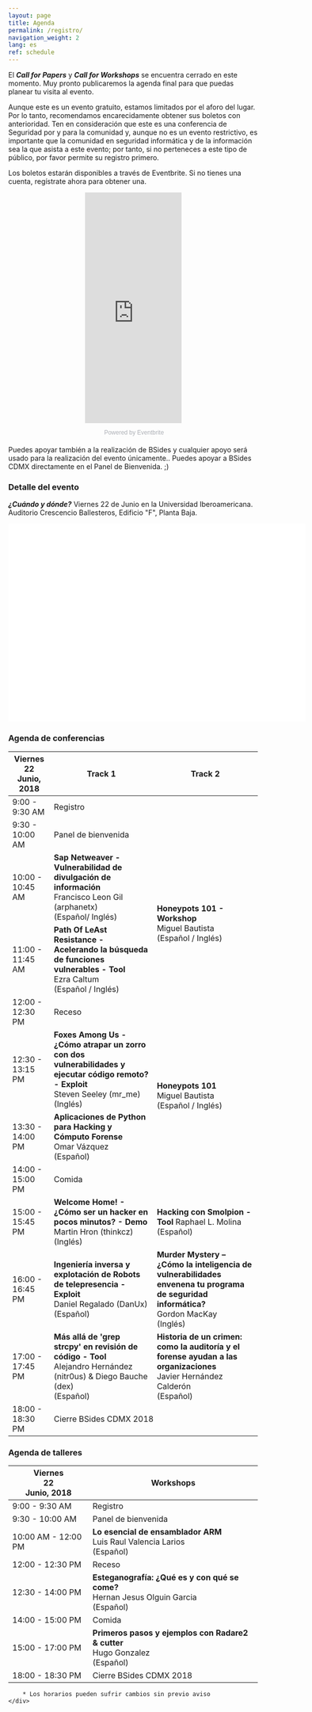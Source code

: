 ```yaml
---
layout: page
title: Agenda
permalink: /registro/
navigation_weight: 2
lang: es
ref: schedule
---
```


El ***Call for Papers*** y ***Call for Workshops*** se encuentra cerrado en este momento. Muy pronto publicaremos la agenda final para que puedas planear tu visita al evento.

Aunque este es un evento gratuito, estamos limitados por el aforo del lugar. Por lo tanto, recomendamos encarecidamente obtener sus boletos con anterioridad. Ten en consideración que este es una conferencia de Seguridad por y para la comunidad y, aunque no es un evento restrictivo, es importante que la comunidad en seguridad informática y de la información sea la que asista a este evento; por tanto, si no perteneces a este tipo de público, por favor permite su registro primero.

Los boletos estarán disponibles a través de Eventbrite. Si no tienes una cuenta, regístrate ahora para obtener una.

<center>
<div style="width:195px; text-align:center;" ><iframe  src="https://www.eventbrite.es/countdown-widget?eid=46003210842" frameborder="0" height="466" width="195" marginheight="0" marginwidth="0" scrolling="no" allowtransparency="true"></iframe><div style="font-family:Helvetica, Arial; font-size:12px; padding:10px 0 5px; margin:2px; width:195px; text-align:center;" ><a class="powered-by-eb" style="color: #ADB0B6; text-decoration: none;" target="_blank" href="http://www.eventbrite.es/">Powered by Eventbrite</a></div></div>
</center>

Puedes apoyar también a la realización de BSides y cualquier apoyo será usado para la realización del evento únicamente.. Puedes apoyar a BSides CDMX directamente en el Panel de Bienvenida. ;)

### Detalle del evento
***¿Cuándo y dónde?*** Viernes 22 de Junio en la Universidad Iberoamericana. Auditorio Crescencio Ballesteros, Edificio "F", Planta Baja.

<div id="map" style="width:600px;height:400px;background:white"></div>
<script>
	function initMap() {
		var location = {lat: 19.370367, lng: -99.263951};
		var map = new google.maps.Map(document.getElementById('map'), {
			zoom: 15,
			center: location
		});
		var marker = new google.maps.Marker({
			position: location,
			map: map
		});
	}
</script>
<script async defer
	src="https://maps.googleapis.com/maps/api/js?key=AIzaSyCTNdMtg7T1tzmGaphNDlMD6SsDFPcOqEs&callback=initMap">
</script>

### Agenda de conferencias
<div class="agenda">
    <div class="table-responsive">
        <table class="table table-condensed table-bordered">
            <thead align="center">
                <tr>
                    <th class="agenda-date" class="active" >
                    	<div class="dayofweek">Viernes</div>
                    	<div class="dayofmonth">22</div>
                        <div class="shortdate text-muted">Junio, 2018</div>
                    </th>
                    <th class="agenda-title">Track 1</th>
                    <th class="agenda-title">Track 2</th>
                </tr>
            </thead>
            <tbody>
                <tr>
                    <td class="agenda-time">
                        9:00 - 9:30 AM 
                    </td>
                    <td class="agenda-events" colspan="2">
                        <div class="agenda-event">
                            Registro
                        </div>
                    </td>
                </tr>
                <tr>
                    <td class="agenda-time">
                        9:30 - 10:00 AM 
                    </td>
                    <td class="agenda-events" colspan="2">
                        <div class="agenda-event">
                            Panel de bienvenida
                        </div>
                    </td>
                </tr>
                <tr>
                    <td class="agenda-time">
                        10:00 - 10:45 AM 
                    </td>
                    <td class="agenda-events">
                        <div class="agenda-event">
                            <b>Sap Netweaver - Vulnerabilidad de divulgación de información</b><br>
                            Francisco Leon Gil (arphanetx) <br>
                            (Español/ Inglés)
                        </div>
                    </td>
                    <td class="agenda-events" rowspan="2">
                        <div class="agenda-event">
                            <b>Honeypots 101 - Workshop</b><br>
                            Miguel Bautista <br>
                            (Español / Inglés)
                        </div>
                    </td>
                </tr>
                <tr>
                    <td class="agenda-time">
                        11:00 - 11:45 AM 
                    </td>
                    <td class="agenda-events">
                        <div class="agenda-event">
                            <b>Path Of LeAst Resistance - Acelerando la búsqueda de funciones vulnerables - Tool</b> <br>
                            Ezra Caltum <br>
                            (Español / Inglés)
                        </div>
                    </td>
                </tr>
                <tr>
                    <td class="agenda-time">
                        12:00 - 12:30 PM 
                    </td>
                    <td class="agenda-events" colspan="2">
                        <div class="agenda-event">
                            Receso
                        </div>
                    </td>
                </tr>
                <tr>
                    <td class="agenda-time">
                        12:30 - 13:15 PM 
                    </td>
                    <td class="agenda-events">
                        <div class="agenda-event">
                            <b>Foxes Among Us - ¿Cómo atrapar un zorro con dos vulnerabilidades y ejecutar código remoto? - Exploit</b><br>
                            Steven Seeley (mr_me)<br>
                            (Inglés) 
                        </div>
                    </td>
                    <td class="agenda-events" rowspan="2">
                        <div class="agenda-event">
                            <b>Honeypots 101</b><br>
                            Miguel Bautista <br>
                            (Español / Inglés)
                        </div>
                    </td>
                </tr>
                <tr>
                    <td class="agenda-time">
                        13:30 - 14:00 PM 
                    </td>
                    <td class="agenda-events">
                        <div class="agenda-event">
                            <b>Aplicaciones de Python para Hacking y Cómputo Forense</b><br>
                            Omar Vázquez <br>
                            (Español)
                        </div>
                    </td>
                </tr>
                <tr>
                    <td class="agenda-time">
                        14:00 - 15:00 PM 
                    </td>
                    <td class="agenda-events" colspan="2">
                        <div class="agenda-event">
                            Comida
                        </div>
                    </td>
                </tr>
                <tr>
                    <td class="agenda-time">
                        15:00 - 15:45 PM 
                    </td>
                    <td class="agenda-events">
                        <div class="agenda-event">
                            <b>Welcome Home! - ¿Cómo ser un hacker en pocos minutos? - Demo</b><br>
                            Martin Hron (thinkcz)<br>
                            (Inglés) 
                        </div>
                    </td>
                    <td class="agenda-events">
                        <div class="agenda-event">
                            <b>Hacking con Smolpion - Tool</b>
                            Raphael L. Molina<br>
                            (Español)
                        </div>
                    </td>
                </tr>
                <tr>
                    <td class="agenda-time">
                        16:00 - 16:45 PM 
                    </td>
                    <td class="agenda-events">
                        <div class="agenda-event">
                        	<b>Ingeniería inversa y explotación de Robots de telepresencia - Exploit</b><br>
                            Daniel Regalado (DanUx)<br>
                            (Español) 
                        </div>
                    </td>
                    <td class="agenda-events">
                        <div class="agenda-event">
                            <b>Murder Mystery – ¿Cómo la inteligencia de vulnerabilidades envenena tu programa de seguridad informática?</b><br>
                            Gordon MacKay<br>
                            (Inglés)
                        </div>
                    </td>
                </tr>
                <tr>
                    <td class="agenda-time">
                        17:00 - 17:45 PM 
                    </td>
                    <td class="agenda-events">
                        <div class="agenda-event">
                            <b>Más allá de 'grep strcpy' en revisión de código - Tool</b><br>
                            Alejandro Hernández (nitr0us) & Diego Bauche (dex)<br>
                            (Español)
                        </div>
                    </td>
                    <td class="agenda-events">
                        <div class="agenda-event">
                           	<b>Historia de un crimen: como la auditoría y el forense ayudan a las organizaciones</b><br>
                           	Javier Hernández Calderón<br>
                           	(Español)
                        </div>
                    </td>
                </tr>
                <tr>
                    <td class="agenda-time">
                        18:00 - 18:30 PM 
                    </td>
                    <td class="agenda-events" colspan="2">
                        <div class="agenda-event">
                            Cierre BSides CDMX 2018 
                        </div>
                    </td>
                </tr>
            </tbody>
        </table>
    </div>
</div>

### Agenda de talleres
<div class="agenda">
    <div class="table-responsive">
        <table class="table table-condensed table-bordered">
            <thead>
                <tr>
                    <th class="agenda-date" class="active" >
                    	<div class="dayofweek">Viernes</div>
                    	<div class="dayofmonth">22</div>
                        <div class="shortdate text-muted">Junio, 2018</div>
                    </th>
                    <th class="agenda-title">Workshops</th>
                </tr>
            </thead>
            <tbody>
                <tr>
                    <td class="agenda-time">
                        9:00 - 9:30 AM 
                    </td>
                    <td class="agenda-events">
                        <div class="agenda-event">
                            Registro
                        </div>
                    </td>
                </tr>
                <tr>
                    <td class="agenda-time">
                        9:30 - 10:00 AM 
                    </td>
                    <td class="agenda-events">
                        <div class="agenda-event">
                            Panel de bienvenida
                        </div>
                    </td>
                </tr>
                <tr>
                    <td class="agenda-time">
                        10:00 AM - 12:00 PM 
                    </td>
                    <td class="agenda-events">
                        <div class="agenda-event">
                            <b>Lo esencial de ensamblador ARM</b><br>
                            Luis Raul Valencia Larios <br>
                            (Español)
                        </div>
                    </td>
                </tr>
                <tr>
                    <td class="agenda-time">
                        12:00 - 12:30 PM 
                    </td>
                    <td class="agenda-events">
                        <div class="agenda-event">
                            Receso
                        </div>
                    </td>
                </tr>
                <tr>
                    <td class="agenda-time">
                        12:30 - 14:00 PM 
                    </td>
                    <td class="agenda-events">
                        <div class="agenda-event">
                            <b>Esteganografía: ¿Qué es y con qué se come?</b><br>
                            Hernan Jesus Olguin Garcia <br>
                            (Español)
                        </div>
                    </td>
                </tr>
                <tr>
                    <td class="agenda-time">
                        14:00 - 15:00 PM 
                    </td>
                    <td class="agenda-events">
                        <div class="agenda-event">
                            Comida
                        </div>
                    </td>
                </tr>
                <tr>
                    <td class="agenda-time">
                        15:00 - 17:00 PM 
                    </td>
                    <td class="agenda-events">
                        <div class="agenda-event">
                            <b>Primeros pasos y ejemplos con Radare2 & cutter</b><br>
                            Hugo Gonzalez <br>
                            (Español)
                        </div>
                    </td>
                </tr>
                <tr>
                    <td class="agenda-time">
                        18:00 - 18:30 PM 
                    </td>
                    <td class="agenda-events">
                        <div class="agenda-event">
                            Cierre BSides CDMX 2018 
                        </div>
                    </td>
                </tr>
            </tbody>
        </table>
        
        * Los horarios pueden sufrir cambios sin previo aviso
    </div>
</div>
